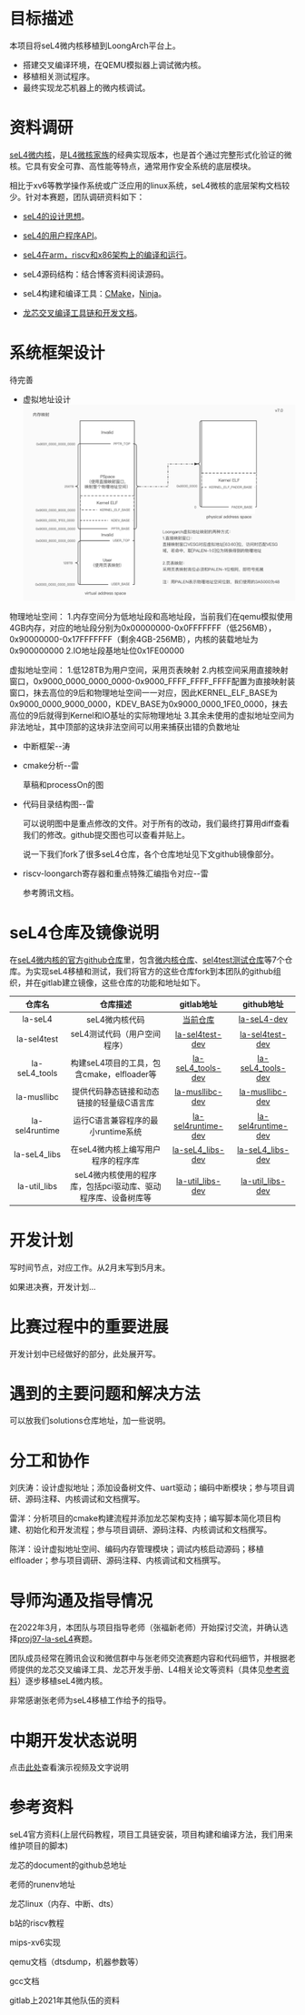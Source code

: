 # 目标描述

本项目将seL4微内核移植到LoongArch平台上。

* 搭建交叉编译环境，在QEMU模拟器上调试微内核。
* 移植相关测试程序。
* 最终实现龙芯机器上的微内核调试。

# 资料调研

[seL4微内核](https://sel4.systems/)，是[L4微核家族](https://en.wikipedia.org/wiki/L4_microkernel_family)的经典实现版本，也是首个通过完整形式化验证的微核。它具有安全可靠、高性能等特点，通常用作安全系统的底层模块。

相比于xv6等教学操作系统或广泛应用的linux系统，seL4微核的底层架构文档较少。针对本赛题，团队调研资料如下：

* [seL4的设计思想](https://docs.sel4.systems/projects/sel4/documentation.html)。

* [seL4的用户程序API](https://docs.sel4.systems/projects/sel4/api-doc.html)。

* [seL4在arm，riscv和x86架构上的编译和运行](https://docs.sel4.systems/GettingStarted#running-sel4)。

* seL4源码结构：结合博客资料阅读源码。

* seL4构建和编译工具：[CMake](https://cmake.org/)，[Ninja](https://ninja-build.org/)。

* [龙芯交叉编译工具链和开发文档](https://github.com/foxsen/qemu-loongarch-runenv)。

# 系统框架设计
待完善

* 虚拟地址设计
![虚拟地址空间设计](https://raw.githubusercontent.com/GooTal/picBed/master/myPics/虚拟地址空间设计.png)

物理地址空间：
1.内存空间分为低地址段和高地址段，当前我们在qemu模拟使用4GB内存，对应的地址段分别为0x00000000-0x0FFFFFFF（低256MB），0x90000000-0x17FFFFFFF（剩余4GB-256MB），内核的装载地址为0x900000000
2.IO地址段基地址位0x1FE00000

虚拟地址空间：
1.低128TB为用户空间，采用页表映射
2.内核空间采用直接映射窗口，0x9000_0000_0000_0000-0x9000_FFFF_FFFF_FFFF配置为直接映射装窗口，抹去高位的9后和物理地址空间一一对应，因此KERNEL_ELF_BASE为0x9000_0000_9000_0000，KDEV_BASE为0x9000_0000_1FE0_0000，抹去高位的9后就得到Kernel和IO基址的实际物理地址
3.其余未使用的虚拟地址空间为非法地址，其中顶部的这块非法空间可以用来捕获出错的负数地址

* 中断框架--涛


* cmake分析--雷

  草稿和processOn的图

  

* 代码目录结构图--雷

  可以说明图中是重点修改的文件。对于所有的改动，我们最终打算用diff查看我们的修改。github提交图也可以查看并贴上。

  说一下我们fork了很多seL4仓库，各个仓库地址见下文github镜像部分。
  
  
  
* riscv-loongarch寄存器和重点特殊汇编指令对应--雷

  参考腾讯文档。

# seL4仓库及镜像说明

在[seL4微内核的官方github仓库](https://github.com/seL4)里，包含[微内核仓库](https://github.com/seL4/seL4)、[sel4test测试仓库](https://github.com/seL4/sel4test)等7个仓库。为实现seL4移植和测试，我们将官方的这些仓库fork到本团队的github组织，并在gitlab建立镜像，这些仓库的功能和地址如下。

|     仓库名     |                           仓库描述                           |                          gitlab地址                          |                          github地址                          |
| :------------: | :----------------------------------------------------------: | :----------------------------------------------------------: | :----------------------------------------------------------: |
|    la-seL4     |                        seL4微内核代码                        | [当前仓库](https://gitlab.eduxiji.net/qtliu/project788067-109730) |  [la-seL4-dev](https://github.com/tyyteam/la-seL4/tree/dev)  |
|  la-sel4test   |                 seL4测试代码（用户空间程序）                 | [la-sel4test-dev](https://gitlab.eduxiji.net/qtliu/la-sel4test/-/tree/dev) | [la-sel4test-dev](https://github.com/tyyteam/la-sel4test/tree/dev) |
| la-seL4_tools  |          构建seL4项目的工具，包含cmake，elfloader等          | [la-seL4_tools-dev](https://gitlab.eduxiji.net/qtliu/la-seL4_tools/-/tree/dev) | [la-seL4_tools-dev](https://github.com/tyyteam/la-seL4_tools/tree/dev) |
|  la-musllibc   |          提供代码静态链接和动态链接的轻量级C语言库           | [la-musllibc-dev](https://gitlab.eduxiji.net/qtliu/la-musllibc/-/tree/dev) | [la-musllibc-dev](https://github.com/tyyteam/la-musllibc/tree/dev) |
| la-sel4runtime |              运行C语言兼容程序的最小runtime系统              | [la-sel4runtime-dev](https://gitlab.eduxiji.net/qtliu/la-sel4runtime/-/tree/dev) | [la-sel4runtime-dev](https://github.com/tyyteam/la-sel4runtime/tree/dev) |
|  la-seL4_libs  |              在seL4微内核上编写用户程序的程序库              | [la-seL4_libs-dev](https://gitlab.eduxiji.net/qtliu/la-seL4_libs/-/tree/dev) | [la-seL4_libs-dev](https://github.com/tyyteam/la-seL4_libs/tree/dev) |
|  la-util_libs  | seL4微内核使用的程序库，包括pci驱动库、驱动程序库、设备树库等 | [la-util_libs-dev](https://gitlab.eduxiji.net/qtliu/la-util_libs/-/tree/dev) | [la-util_libs-dev](https://github.com/tyyteam/la-util_libs/tree/dev) |

# 开发计划

写时间节点，对应工作。从2月末写到5月末。

如果进决赛，开发计划...

# 比赛过程中的重要进展

开发计划中已经做好的部分，此处展开写。

# 遇到的主要问题和解决方法

可以放我们solutions仓库地址，加一些说明。

# 分工和协作

刘庆涛：设计虚拟地址；添加设备树文件、uart驱动；编码中断模块；参与项目调研、源码注释、内核调试和文档撰写。

雷洋：分析项目的cmake构建流程并添加龙芯架构支持；编写脚本简化项目构建、初始化和开发流程；参与项目调研、源码注释、内核调试和文档撰写。

陈洋：设计虚拟地址空间、编码内存管理模块；调试内核启动源码；移植elfloader；参与项目调研、源码注释、内核调试和文档撰写。

# 导师沟通及指导情况

在2022年3月，本团队与项目指导老师（张福新老师）开始探讨交流，并确认选择[proj97-la-seL4](https://github.com/oscomp/proj97-la-seL4)赛题。

团队成员经常在腾讯会议和微信群中与张老师交流赛题内容和代码细节，并根据老师提供的龙芯交叉编译工具、龙芯开发手册、L4相关论文等资料（具体见[参考资料](#_参考资料)）逐步移植seL4微内核。

非常感谢张老师为seL4移植工作给予的指导。

# 中期开发状态说明
点击[此处](https://pan.baidu.com/s/1c8KKPdG0Ri_AbR2taWWPSw?pwd=2qdg)查看演示视频及文字说明


# 参考资料

seL4官方资料(上层代码教程，项目工具链安装，项目构建和编译方法，我们用来维护项目的脚本)

龙芯的document的github总地址

老师的runenv地址

龙芯linux（内存、中断、dts）

b站的riscv教程

mips-xv6实现

qemu文档（dtsdump，机器参数等）

gcc文档

gitlab上2021年其他队伍的资料